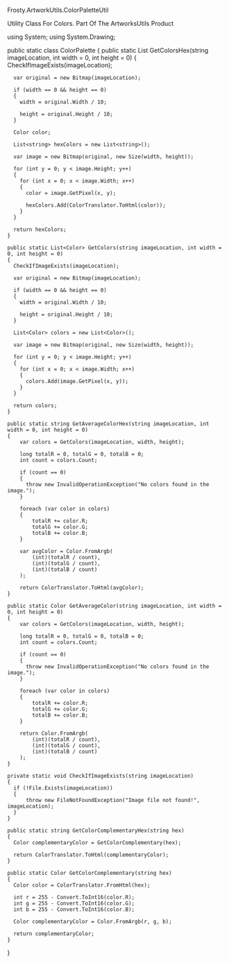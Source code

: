 Frosty.ArtworkUtils.ColorPaletteUtil

Utility Class For Colors. Part Of The ArtworksUtils Product

using System;
using System.Drawing;

public static class ColorPalette
{
    public static List<string> GetColorsHex(string imageLocation, int width = 0, int height = 0)
    {
      CheckIfImageExists(imageLocation);

      var original = new Bitmap(imageLocation);

      if (width == 0 && height == 0)
      {
        width = original.Width / 10;

        height = original.Height / 10;
      }

      Color color;

      List<string> hexColors = new List<string>();

      var image = new Bitmap(original, new Size(width, height));

      for (int y = 0; y < image.Height; y++)
      {
        for (int x = 0; x < image.Width; x++)
        {
          color = image.GetPixel(x, y);

          hexColors.Add(ColorTranslator.ToHtml(color));
        }
      }

      return hexColors;
    }

    public static List<Color> GetColors(string imageLocation, int width = 0, int height = 0)
    {
      CheckIfImageExists(imageLocation);

      var original = new Bitmap(imageLocation);

      if (width == 0 && height == 0)
      {
        width = original.Width / 10;

        height = original.Height / 10;
      }

      List<Color> colors = new List<Color>();

      var image = new Bitmap(original, new Size(width, height));

      for (int y = 0; y < image.Height; y++)
      {
        for (int x = 0; x < image.Width; x++)
        {
          colors.Add(image.GetPixel(x, y));
        }
      }

      return colors;
    }

    public static string GetAverageColorHex(string imageLocation, int width = 0, int height = 0)
    {
        var colors = GetColors(imageLocation, width, height);

        long totalR = 0, totalG = 0, totalB = 0;
        int count = colors.Count;

        if (count == 0)
        {
          throw new InvalidOperationException("No colors found in the image.");
        }

        foreach (var color in colors)
        {
            totalR += color.R;
            totalG += color.G;
            totalB += color.B;
        }

        var avgColor = Color.FromArgb(
            (int)(totalR / count),
            (int)(totalG / count),
            (int)(totalB / count)
        );

        return ColorTranslator.ToHtml(avgColor);
    }

    public static Color GetAverageColor(string imageLocation, int width = 0, int height = 0)
    {
        var colors = GetColors(imageLocation, width, height);

        long totalR = 0, totalG = 0, totalB = 0;
        int count = colors.Count;

        if (count == 0)
        {
          throw new InvalidOperationException("No colors found in the image.");
        }

        foreach (var color in colors)
        {
            totalR += color.R;
            totalG += color.G;
            totalB += color.B;
        }

        return Color.FromArgb(
            (int)(totalR / count),
            (int)(totalG / count),
            (int)(totalB / count)
        );
    }

    private static void CheckIfImageExists(string imageLocation)
    {
      if (!File.Exists(imageLocation))
      {
          throw new FileNotFoundException("Image file not found!", imageLocation);
      }
    }

    public static string GetColorComplementaryHex(string hex)
    {
      Color complementaryColor = GetColorComplementary(hex);

      return ColorTranslator.ToHtml(complementaryColor);
    }

    public static Color GetColorComplementary(string hex)
    {
      Color color = ColorTranslator.FromHtml(hex);
      
      int r = 255 - Convert.ToInt16(color.R);
      int g = 255 - Convert.ToInt16(color.G);
      int b = 255 - Convert.ToInt16(color.B);

      Color complementaryColor = Color.FromArgb(r, g, b);

      return complementaryColor;
    }
}